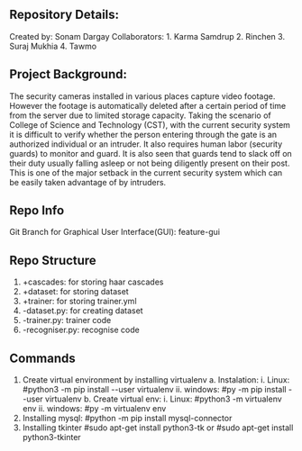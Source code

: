 Repository Details:
----------------------------------------------
Created by: Sonam Dargay
Collaborators: 
        1. Karma Samdrup
        2. Rinchen
        3. Suraj Mukhia
        4. Tawmo

Project Background:
----------------------------------------------
The security cameras installed in various places capture video footage. However the                 footage is automatically deleted after a certain period of time from the server due to limited storage capacity. Taking the scenario of College of Science and Technology (CST), with the current security system it is difficult to verify whether the person entering through the gate is an authorized individual or an intruder. It also requires human labor (security guards) to monitor and guard. It is also seen that guards tend to slack off on their duty usually falling asleep or not being diligently present on their post. This is one of the major setback in the current security system which can be easily taken advantage of by intruders.

Repo Info
---------------------------------------------
Git Branch for Graphical User Interface(GUI): feature-gui


Repo Structure
---------------------------------------------
1. +cascades: for storing haar cascades
2. +dataset: for storing dataset
3. +trainer: for storing trainer.yml
4. -dataset.py: for creating dataset
5. -trainer.py: trainer code
6. -recogniser.py: recognise code

Commands
----------------------------------------------
1. Create virtual environment by installing virtualenv
a. Instalation: 
        i. Linux: #python3 -m pip install --user virtualenv
        ii. windows: #py -m pip install --user virtualenv
b. Create virtual env:
        i. Linux: #python3 -m virtualenv env
        ii. windows: #py -m virtualenv env
2. Installing mysql:
        #python -m pip install mysql-connector
3. Installing tkinter
        #sudo apt-get install python3-tk
        or
        #sudo apt-get install python3-tkinter